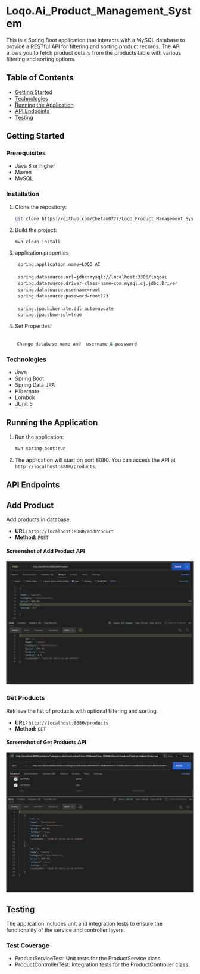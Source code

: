 # Loqo.Ai_Product_Management_System

This is a Spring Boot application that interacts with a MySQL database to provide a RESTful API for filtering and sorting product records. The API allows you to fetch product details from the products table with various filtering and sorting options.

## Table of Contents

- [Getting Started](#getting-started)
- [Technologies](#technologies)
- [Running the Application](#running-the-application)
- [API Endpoints](#api-endpoints)
- [Testing](#testing)

## Getting Started

### Prerequisites

- Java 8 or higher
- Maven
- MySQL

### Installation

1. Clone the repository:

    ```bash
    git clone https://github.com/Chetan0777/Loqo_Product_Management_System.git
    ```

2. Build the project:

    ```bash
    mvn clean install
    ```
3. application.properties
     ```bash
      spring.application.name=LOQO AI
      
      spring.datasource.url=jdbc:mysql://localhost:3306/loqoai
      spring.datasource.driver-class-name=com.mysql.cj.jdbc.Driver
      spring.datasource.username=root
      spring.datasource.password=root123
      
      spring.jpa.hibernate.ddl-auto=update
      spring.jpa.show-sql=true

     ```
4. Set Properties:
  ```bash

      Change database name and  username & password
  ```

### Technologies
- Java
- Spring Boot
- Spring Data JPA
- Hibernate
- Lombok
- JUnit 5
  
## Running the Application

1. Run the application:

    ```bash
    mvn spring-boot:run
    ```

2. The application will start on port 8080. You can access the API at `http://localhost:8888/products`.

## API Endpoints

## Add Product

Add products in database.

- **URL:** `http://localhost:8080/addProduct`
- **Method:** `POST`
  
#### Screenshot of Add Product API

![Product API](images/addProduct.png)

### Get Products

Retrieve the list of products with optional filtering and sorting.

- **URL:** `http://localhost:8080/products`
- **Method:** `GET`

#### Screenshot of Get Products API

![Product API](images/getProducts.png)

## Testing

The application includes unit and integration tests to ensure the functionality of the service and controller layers.

### Test Coverage
- ProductServiceTest: Unit tests for the ProductService class.
- ProductControllerTest: Integration tests for the ProductController class.
